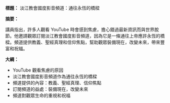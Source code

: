 **標題：** 淡江教會國度影音頻道：通往永恆的橋樑

**摘要：**

講員指出，許多人觀看 YouTube 時會感到焦慮，擔心錯過最新資訊而與世界脫節。他邀請觀眾訂閱淡江教會國度影音頻道，因為它是一條通往上帝應許永恆的橋樑。頻道提供教義、聖經真理和信仰焦點，幫助觀眾裝備現在，改變未來，帶來豐富和祝福。

**大綱：**

* YouTube 觀看焦慮的原因
* 淡江教會國度影音頻道作為通往永恆的橋樑
* 頻道提供的內容：教義、聖經真理、信仰焦點
* 訂閱頻道的益處：裝備現在，改變未來
* 頻道對觀眾生命的重視和祝福